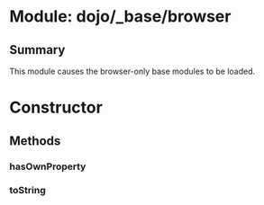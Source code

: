 # Module: dojo/_base/browser

## Summary

This module causes the browser-only base modules to be loaded.
# Constructor

## Methods

### hasOwnProperty


### toString


